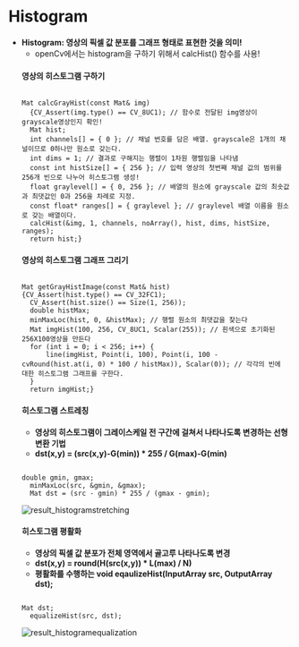 Histogram
==================
* **Histogram: 영상의 픽셀 값 분포를 그래프 형태로 표현한 것을 의미!**
  * openCv에서는 histogram을 구하기 위해서 calcHist() 함수를 사용!
  #### 영상의 히스토그램 구하기
  <pre><code>
  Mat calcGrayHist(const Mat& img)
	{CV_Assert(img.type() == CV_8UC1); // 함수로 전달된 img영상이 grayscale영상인지 확인!
	Mat hist;
	int channels[] = { 0 }; // 채널 번호를 담은 배열. grayscale은 1개의 채널이므로 0하나만 원소로 갖는다.
	int dims = 1; // 결과로 구해지는 행렬이 1차원 행렬임을 나타냄
	const int histSize[] = { 256 }; // 입력 영상의 첫번째 채널 값의 범위를 256개 빈으로 나누어 히스토그램 생성!
	float graylevel[] = { 0, 256 }; // 배열의 원소에 grayscale 값의 최솟값과 최댓값인 0과 256을 차례로 지정.
	const float* ranges[] = { graylevel }; // graylevel 배열 이름을 원소로 갖는 배열이다.
	calcHist(&img, 1, channels, noArray(), hist, dims, histSize, ranges); 
	return hist;}
  </code></pre>
  #### 영상의 히스토그램 그래프 그리기
  <pre><code>
  Mat getGrayHistImage(const Mat& hist)
  {CV_Assert(hist.type() == CV_32FC1);
	CV_Assert(hist.size() == Size(1, 256));
	double histMax;
	minMaxLoc(hist, 0, &histMax); // 행렬 원소의 최댓값을 찾는다
	Mat imgHist(100, 256, CV_8UC1, Scalar(255)); // 흰색으로 초기화된 256X100영상을 만든다
	for (int i = 0; i < 256; i++) {
		line(imgHist, Point(i, 100), Point(i, 100 - cvRound(hist.at<float>(i, 0) * 100 / histMax)), Scalar(0)); // 각각의 빈에 대한 히스토그램 그래프를 구한다.
	}
	return imgHist;}
  </code></pre>
  #### 히스토그램 스트레칭
  * **영상의 히스토그램이 그레이스케일 전 구간에 걸쳐서 나타나도록 변경하는 선형 변환 기법**
  * **dst(x,y) = (src(x,y)-G(min)) * 255 / G(max)-G(min)**
  <pre><code>
  double gmin, gmax;
	minMaxLoc(src, &gmin, &gmax);
	Mat dst = (src - gmin) * 255 / (gmax - gmin);
  </code></pre>
  ![result_histogramstretching](https://user-images.githubusercontent.com/50229148/106925553-89655c80-6753-11eb-8e7a-c95407038a86.JPG)
  #### 히스토그램 평활화
  * **영상의 픽셀 값 분포가 전체 영역에서 골고루 나타나도록 변경**
  * **dst(x,y) = round(H(src(x,y)) * L(max) / N)**
  * **평활화를 수행하는 void eqaulizeHist(InputArray src, OutputArray dst);**
  <pre><code>
  Mat dst;
	equalizeHist(src, dst);
  </code></pre>
  ![result_histogramequalization](https://user-images.githubusercontent.com/50229148/106925522-823e4e80-6753-11eb-85de-6473d0e2de33.JPG)
    
